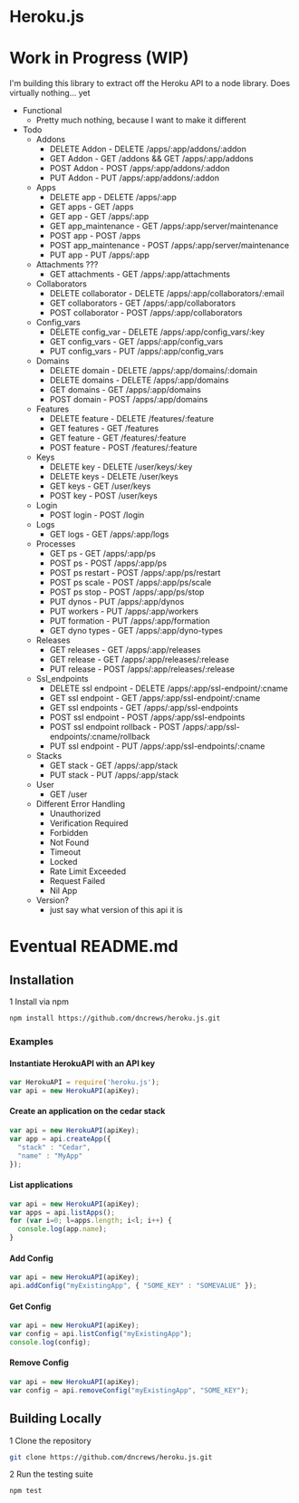 Heroku.js
==========

# Work in Progress (WIP)

I'm building this library to extract off the Heroku API to a node library. Does virtually nothing... yet


* Functional
  * Pretty much nothing, because I want to make it different
* Todo
  * Addons
      * DELETE Addon - DELETE /apps/:app/addons/:addon
      * GET Addon - GET /addons && GET /apps/:app/addons
      * POST Addon - POST /apps/:app/addons/:addon
      * PUT Addon - PUT /apps/:app/addons/:addon
  * Apps
      * DELETE app - DELETE /apps/:app
      * GET apps - GET /apps
      * GET app - GET /apps/:app
      * GET app_maintenance - GET /apps/:app/server/maintenance
      * POST app - POST /apps
      * POST app_maintenance - POST /apps/:app/server/maintenance
      * PUT app - PUT /apps/:app
  * Attachments ???
      * GET attachments - GET /apps/:app/attachments
  * Collaborators
      * DELETE collaborator - DELETE /apps/:app/collaborators/:email
      * GET collaborators - GET /apps/:app/collaborators
      * POST collaborator - POST /apps/:app/collaborators
  * Config_vars
      * DELETE config_var - DELETE /apps/:app/config_vars/:key
      * GET config_vars - GET /apps/:app/config_vars
      * PUT config_vars - PUT /apps/:app/config_vars
  * Domains
      * DELETE domain - DELETE /apps/:app/domains/:domain
      * DELETE domains - DELETE /apps/:app/domains
      * GET domains - GET /apps/:app/domains
      * POST domain - POST /apps/:app/domains
  * Features
      * DELETE feature - DELETE /features/:feature
      * GET features - GET /features
      * GET feature - GET /features/:feature
      * POST feature - POST /features/:feature
  * Keys
      * DELETE key - DELETE /user/keys/:key
      * DELETE keys - DELETE /user/keys
      * GET keys - GET /user/keys
      * POST key - POST /user/keys
  * Login
      * POST login - POST /login
  * Logs
      * GET logs - GET /apps/:app/logs
  * Processes
      * GET ps - GET /apps/:app/ps
      * POST ps - POST /apps/:app/ps
      * POST ps restart - POST /apps/:app/ps/restart
      * POST ps scale - POST /apps/:app/ps/scale
      * POST ps stop - POST /apps/:app/ps/stop
      * PUT dynos - PUT /apps/:app/dynos
      * PUT workers - PUT /apps/:app/workers
      * PUT formation - PUT /apps/:app/formation
      * GET dyno types - GET /apps/:app/dyno-types
  * Releases
      * GET releases - GET /apps/:app/releases
      * GET release - GET /apps/:app/releases/:release
      * PUT release - POST /apps/:app/releases/:release
  * Ssl_endpoints
      * DELETE ssl endpoint - DELETE /apps/:app/ssl-endpoint/:cname
      * GET ssl endpoint - GET /apps/:app/ssl-endpoint/:cname
      * GET ssl endpoints - GET /apps/:app/ssl-endpoints
      * POST ssl endpoint - POST /apps/:app/ssl-endpoints
      * POST ssl endpoint rollback - POST /apps/:app/ssl-endpoints/:cname/rollback
      * PUT ssl endpoint - PUT /apps/:app/ssl-endpoints/:cname
  * Stacks
      * GET stack - GET /apps/:app/stack
      * PUT stack - PUT /apps/:app/stack
  * User
      * GET /user
  * Different Error Handling
      * Unauthorized
      * Verification Required
      * Forbidden
      * Not Found
      * Timeout
      * Locked
      * Rate Limit Exceeded
      * Request Failed
      * Nil App
  * Version?
      * just say what version of this api it is



# Eventual README.md

## Installation

1 Install via npm

```bash
npm install https://github.com/dncrews/heroku.js.git
```

### Examples
#### Instantiate HerokuAPI with an API key

```js
var HerokuAPI = require('heroku.js');
var api = new HerokuAPI(apiKey);
```

#### Create an application on the cedar stack

```js
var api = new HerokuAPI(apiKey);
var app = api.createApp({
  "stack" : "Cedar",
  "name" : "MyApp"
});
```

#### List applications

```js
var api = new HerokuAPI(apiKey);
var apps = api.listApps();
for (var i=0; l=apps.length; i<l; i++) {
  console.log(app.name);
}
```

#### Add Config

```js
var api = new HerokuAPI(apiKey);
api.addConfig("myExistingApp", { "SOME_KEY" : "SOMEVALUE" });
```

#### Get Config

```js
var api = new HerokuAPI(apiKey);
var config = api.listConfig("myExistingApp");
console.log(config);
```

#### Remove Config

```js
var api = new HerokuAPI(apiKey);
var config = api.removeConfig("myExistingApp", "SOME_KEY");
```

## Building Locally

1 Clone the repository

```bash
git clone https://github.com/dncrews/heroku.js.git
```

2 Run the testing suite

```bash
npm test
```
